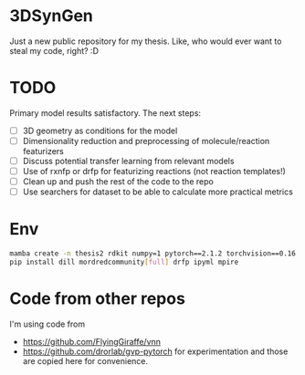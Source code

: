 # 3DSynGen
Just a new public repository for my thesis. Like, who would ever want to steal my code, right? :D

# TODO
Primary model results satisfactory. The next steps:
- [ ] 3D geometry as conditions for the model
- [ ] Dimensionality reduction and preprocessing of molecule/reaction featurizers
- [ ] Discuss potential transfer learning from relevant models
- [ ] Use of rxnfp or drfp for featurizing reactions (not reaction templates!)
- [ ] Clean up and push the rest of the code to the repo
- [ ] Use searchers for dataset to be able to calculate more practical metrics

# Env
```bash
mamba create -n thesis2 rdkit numpy=1 pytorch==2.1.2 torchvision==0.16.2 torchaudio==2.1.2 pytorch-cuda=11.8 pyg ipykernel ipywidgets py3dmol pytorch-cluster pytorch-scatter pytorch-sparse seaborn anaconda::prince lightning tensorboard -c pyg -c pytorch -c nvidia
pip install dill mordredcommunity[full] drfp ipyml mpire
```

# Code from other repos
I'm using code from 
- https://github.com/FlyingGiraffe/vnn
- https://github.com/drorlab/gvp-pytorch
for experimentation and those are copied here for convenience.